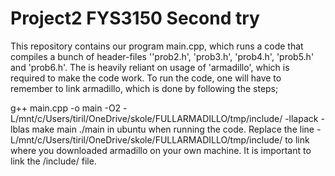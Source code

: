 # Project2 FYS3150 Second try
This repository contains our program main.cpp, which runs a code that compiles a bunch of header-files ''prob2.h', 'prob3.h', 'prob4.h', 'prob5.h' and 'prob6.h'. The is heavily reliant on usage of 'armadillo', which is required to make the code work. To run the code, one will have to remember to link armadillo, which is done by following the steps;

g++ main.cpp -o main -O2 -L/mnt/c/Users/tiril/OneDrive/skole/FULLARMADILLO/tmp/include/ -llapack -lblas
make main
./main
in ubuntu when running the code. Replace the line -L/mnt/c/Users/tiril/OneDrive/skole/FULLARMADILLO/tmp/include/ to link where you downloaded armadillo on your own machine. It is important to link the /include/ file.
